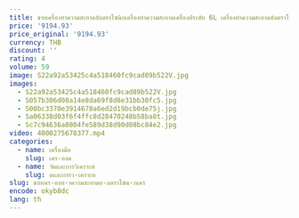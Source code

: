 ```yaml
---
title: ขายเครื่องทําความสะอาดอัลตราโซนิกเครื่องทําความสะอาดเครื่องประดับ 6L เครื่องทําความสะอาดอัลตราโซนิก
price: '9194.93'
price_original: '9194.93'
currency: THB
discount: ''
rating: 4
volume: 59
image: S22a92a53425c4a518460fc9cad89b522V.jpg
images:
  - S22a92a53425c4a518460fc9cad89b522V.jpg
  - S057b306d08a14e8da69f8d8e31bb30fc5.jpg
  - S00bc3370e3914678a6ed2d19bcb0de75j.jpg
  - Sa06338d03f6f4ffc8d28470248b58ba8t.jpg
  - Sc7c94636a0804fe589d38d90d08bc84e2.jpg
video: 4000275678377.mp4
categories:
  - name: เครื่องมือ
    slug: เคร-องม
  - name: วัดและการวิเคราะห์
    slug: ดและการว-เคราะห
slug: ขายเคร-องท-าความสะอาดอ-ลตราโซน-กเคร
encode: okyb8dc
lang: th
---
```

  